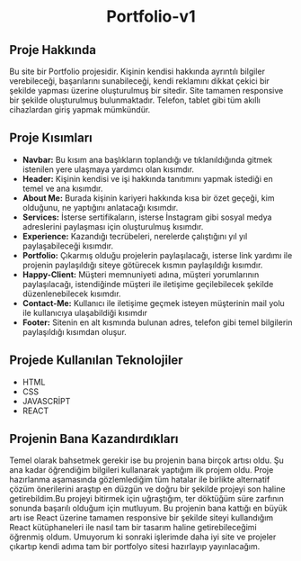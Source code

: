 <div align="center"><h1>Portfolio-v1</h1></div>

<h2 align="left">Proje Hakkında</h3>
<p>
  Bu site bir Portfolio projesidir. Kişinin kendisi hakkında ayrıntılı bilgiler verebileceği, başarılarını sunabileceği, kendi reklamını dikkat çekici bir şekilde  yapması üzerine oluşturulmuş bir sitedir. Site tamamen responsive bir şekilde oluşturulmuş bulunmaktadır. Telefon, tablet gibi tüm akıllı cihazlardan giriş yapmak mümkündür. 
</p>

<h2>Proje Kısımları</h2>
<ul>
 <li>
   <b>Navbar:</b> Bu kısım ana başlıkların toplandığı ve tıklanıldığında gitmek istenilen yere ulaşmaya yardımcı olan kısımdır.
 </li>
 <li>
   <b>Header:</b> Kişinin kendisi ve işi hakkında tanıtımını yapmak istediği en temel ve ana kısımdır.
  </li>
 <li>
   <b>About Me:</b> Burada kişinin kariyeri hakkında kısa bir özet geçeği, kim olduğunu, ne yaptığını anlatacağı kısımdır.
  </li>
 <li>
   <b>Services:</b>  İsterse sertifikaların, isterse İnstagram gibi sosyal medya adreslerini paylaşması için oluşturulmuş kısımdır.
  </li>
 <li>
   <b>Experience:</b> Kazandığı tecrübeleri, nerelerde çalıştığını yıl yıl paylaşabileceği kısımdır.
  </li>
 <li>
   <b>Portfolio:</b> Çıkarmış olduğu projelerin paylaşılacağı, isterse link yardımı ile projenin paylaşıldığı siteye götürecek kısmın paylaşıldığı kısımdır.
  </li>
 <li>
   <b>Happy-Client:</b> Müşteri memnuniyeti adına, müşteri yorumlarının paylaşılacağı, istendiğinde müşteri ile iletişime geçilebilecek şekilde düzenlenebilecek kısımdır.
  </li>
  <li>
   <b>Contact-Me:</b> Kullanıcı ile iletişime geçmek isteyen müşterinin mail yolu ile kullanıcıya ulaşabildiği kısımdır
  </li>
  <li>
   <b>Footer:</b> Sitenin en alt kısmında bulunan adres, telefon gibi temel bilgilerin paylaşıldığı kısımdan oluşur.
  </li>
</ul>


<h2>Projede Kullanılan Teknolojiler</h2>
<ul>
 <li>
  HTML
 </li>
 <li>
  CSS
 </li>
 <li>
  JAVASCRİPT
 </li>
 <li>
  REACT
 </li>
 </ul>
 
 <h2>Projenin Bana Kazandırdıkları</h2>
 <p>
Temel olarak bahsetmek gerekir ise bu projenin bana birçok artısı oldu. Şu ana kadar öğrendiğim bilgileri kullanarak yaptığım ilk projem oldu. Proje hazırlanma aşamasında gözlemlediğim tüm hatalar ile birlikte alternatif çözüm önerilerini araştıp en düzgün ve doğru bir şekilde projeyi son haline getirebildim.Bu projeyi bitirmek için uğraştığım, ter döktüğüm süre zarfının sonunda başarılı olduğum için mutluyum. Bu projenin bana kattığı en büyük artı ise React üzerine tamamen responsive bir şekilde siteyi kullandığım React kütüphaneleri ile nasıl tam bir tasarım haline getirebileceğimi öğrenmiş oldum. Umuyorum ki sonraki işlerimde daha iyi site ve projeler çıkartıp kendi adıma tam bir portfolyo sitesi hazırlayıp yayınlacağım.
 </p>
 
